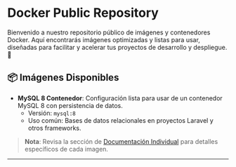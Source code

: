 # Docker Public Repository

Bienvenido a nuestro repositorio público de imágenes y contenedores Docker. Aquí encontrarás imágenes optimizadas y listas para usar, diseñadas para facilitar y acelerar tus proyectos de desarrollo y despliegue. 🎉

## 📦 Imágenes Disponibles

- **MySQL 8 Contenedor**: Configuración lista para usar de un contenedor MySQL 8 con persistencia de datos.
    - Versión: `mysql:8`
    - Uso común: Bases de datos relacionales en proyectos Laravel y otros frameworks.


> **Nota**: Revisa la sección de [Documentación Individual](#documentación-individual) para detalles específicos de cada imagen.

---


